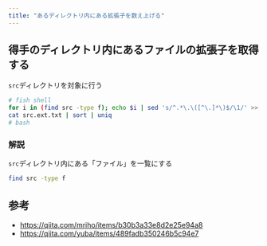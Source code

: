 ```yaml
---
title: "あるディレクトリ内にある拡張子を数え上げる"
---
```


## 得手のディレクトリ内にあるファイルの拡張子を取得する

`src`ディレクトリを対象に行う

```bash
# fish shell
for i in (find src -type f); echo $i | sed 's/^.*\.\([^\.]*\)$/\1/' >> src.ext.txt ; end
cat src.ext.txt | sort | uniq
# bash
```

### 解説

`src`ディレクトリ内にある「ファイル」を一覧にする

```bash
find src -type f
```

## 参考

* https://qiita.com/mriho/items/b30b3a33e8d2e25e94a8
* https://qiita.com/yuba/items/489fadb350246b5c94e7